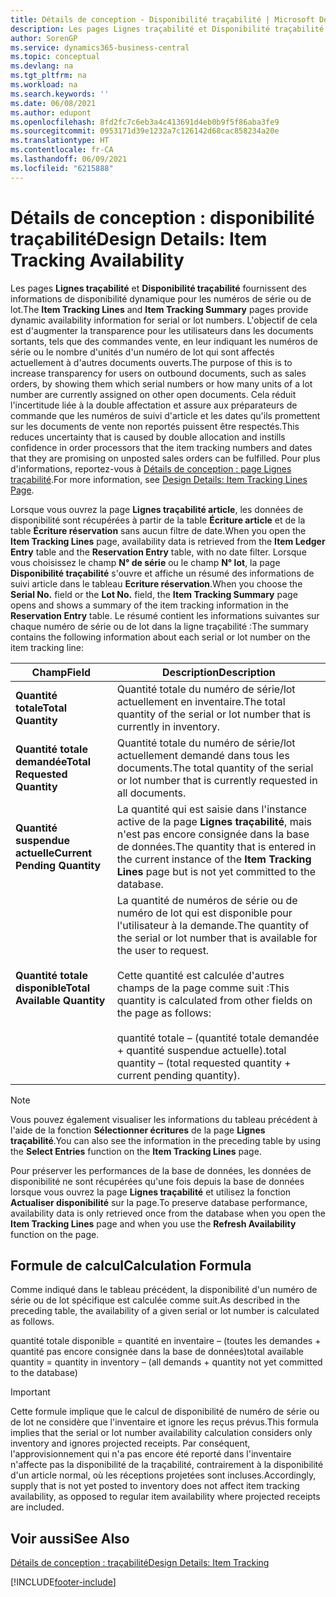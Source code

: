 ```yaml
---
title: Détails de conception - Disponibilité traçabilité | Microsoft Docs
description: Les pages Lignes traçabilité et Disponibilité traçabilité fournissent des informations de disponibilité dynamique pour les numéros de série ou de lot. L'objectif de cela est d'augmenter la transparence pour les utilisateurs dans les documents sortants, tels que des documents de vente, en leur indiquant les numéros de série ou le nombre d'unités d'un numéro de lot qui sont affectés actuellement à d'autres documents ouverts.
author: SorenGP
ms.service: dynamics365-business-central
ms.topic: conceptual
ms.devlang: na
ms.tgt_pltfrm: na
ms.workload: na
ms.search.keywords: ''
ms.date: 06/08/2021
ms.author: edupont
ms.openlocfilehash: 8fd2fc7c6eb3a4c413691d4eb0b9f5f86aba3fe9
ms.sourcegitcommit: 0953171d39e1232a7c126142d68cac858234a20e
ms.translationtype: HT
ms.contentlocale: fr-CA
ms.lasthandoff: 06/09/2021
ms.locfileid: "6215888"
---
```

# <a name="design-details-item-tracking-availability"></a><span data-ttu-id="d75d2-104">Détails de conception : disponibilité traçabilité</span><span class="sxs-lookup"><span data-stu-id="d75d2-104">Design Details: Item Tracking Availability</span></span>
<span data-ttu-id="d75d2-105">Les pages **Lignes traçabilité** et **Disponibilité traçabilité** fournissent des informations de disponibilité dynamique pour les numéros de série ou de lot.</span><span class="sxs-lookup"><span data-stu-id="d75d2-105">The **Item Tracking Lines** and **Item Tracking Summary** pages provide dynamic availability information for serial or lot numbers.</span></span> <span data-ttu-id="d75d2-106">L'objectif de cela est d'augmenter la transparence pour les utilisateurs dans les documents sortants, tels que des commandes vente, en leur indiquant les numéros de série ou le nombre d'unités d'un numéro de lot qui sont affectés actuellement à d'autres documents ouverts.</span><span class="sxs-lookup"><span data-stu-id="d75d2-106">The purpose of this is to increase transparency for users on outbound documents, such as sales orders, by showing them which serial numbers or how many units of a lot number are currently assigned on other open documents.</span></span> <span data-ttu-id="d75d2-107">Cela réduit l'incertitude liée à la double affectation et assure aux préparateurs de commande que les numéros de suivi d'article et les dates qu'ils promettent sur les documents de vente non reportés puissent être respectés.</span><span class="sxs-lookup"><span data-stu-id="d75d2-107">This reduces uncertainty that is caused by double allocation and instills confidence in order processors that the item tracking numbers and dates that they are promising on unposted sales orders can be fulfilled.</span></span> <span data-ttu-id="d75d2-108">Pour plus d'informations, reportez-vous à [Détails de conception : page Lignes traçabilité](design-details-item-tracking-lines-window.md).</span><span class="sxs-lookup"><span data-stu-id="d75d2-108">For more information, see [Design Details: Item Tracking Lines Page](design-details-item-tracking-lines-window.md).</span></span>  

 <span data-ttu-id="d75d2-109">Lorsque vous ouvrez la page **Lignes traçabilité article**, les données de disponibilité sont récupérées à partir de la table **Écriture article** et de la table **Écriture réservation** sans aucun filtre de date.</span><span class="sxs-lookup"><span data-stu-id="d75d2-109">When you open the **Item Tracking Lines** page, availability data is retrieved from the **Item Ledger Entry** table and the **Reservation Entry** table, with no date filter.</span></span> <span data-ttu-id="d75d2-110">Lorsque vous choisissez le champ **N° de série** ou le champ **N° lot**, la page **Disponibilité traçabilité** s'ouvre et affiche un résumé des informations de suivi article dans le tableau **Ecriture réservation**.</span><span class="sxs-lookup"><span data-stu-id="d75d2-110">When you choose the **Serial No.** field or the **Lot No.** field, the **Item Tracking Summary** page opens and shows a summary of the item tracking information in the **Reservation Entry** table.</span></span> <span data-ttu-id="d75d2-111">Le résumé contient les informations suivantes sur chaque numéro de série ou de lot dans la ligne traçabilité :</span><span class="sxs-lookup"><span data-stu-id="d75d2-111">The summary contains the following information about each serial or lot number on the item tracking line:</span></span>  

|<span data-ttu-id="d75d2-112">Champ</span><span class="sxs-lookup"><span data-stu-id="d75d2-112">Field</span></span>|<span data-ttu-id="d75d2-113">Description</span><span class="sxs-lookup"><span data-stu-id="d75d2-113">Description</span></span>|  
|---------------------------------|---------------------------------------|  
|<span data-ttu-id="d75d2-114">**Quantité totale**</span><span class="sxs-lookup"><span data-stu-id="d75d2-114">**Total Quantity**</span></span>|<span data-ttu-id="d75d2-115">Quantité totale du numéro de série/lot actuellement en inventaire.</span><span class="sxs-lookup"><span data-stu-id="d75d2-115">The total quantity of the serial or lot number that is currently in inventory.</span></span>|  
|<span data-ttu-id="d75d2-116">**Quantité totale demandée**</span><span class="sxs-lookup"><span data-stu-id="d75d2-116">**Total Requested Quantity**</span></span>|<span data-ttu-id="d75d2-117">Quantité totale du numéro de série/lot actuellement demandé dans tous les documents.</span><span class="sxs-lookup"><span data-stu-id="d75d2-117">The total quantity of the serial or lot number that is currently requested in all documents.</span></span>|  
|<span data-ttu-id="d75d2-118">**Quantité suspendue actuelle**</span><span class="sxs-lookup"><span data-stu-id="d75d2-118">**Current Pending Quantity**</span></span>|<span data-ttu-id="d75d2-119">La quantité qui est saisie dans l'instance active de la page **Lignes traçabilité**, mais n'est pas encore consignée dans la base de données.</span><span class="sxs-lookup"><span data-stu-id="d75d2-119">The quantity that is entered in the current instance of the **Item Tracking Lines** page but is not yet committed to the database.</span></span>|  
|<span data-ttu-id="d75d2-120">**Quantité totale disponible**</span><span class="sxs-lookup"><span data-stu-id="d75d2-120">**Total Available Quantity**</span></span>|<span data-ttu-id="d75d2-121">La quantité de numéros de série ou de numéro de lot qui est disponible pour l'utilisateur à la demande.</span><span class="sxs-lookup"><span data-stu-id="d75d2-121">The quantity of the serial or lot number that is available for the user to request.</span></span><br /><br /> <span data-ttu-id="d75d2-122">Cette quantité est calculée d'autres champs de la page comme suit :</span><span class="sxs-lookup"><span data-stu-id="d75d2-122">This quantity is calculated from other fields on the page as follows:</span></span><br /><br /> <span data-ttu-id="d75d2-123">quantité totale – (quantité totale demandée + quantité suspendue actuelle).</span><span class="sxs-lookup"><span data-stu-id="d75d2-123">total quantity – (total requested quantity + current pending quantity).</span></span>|  

> [!NOTE]  
>  <span data-ttu-id="d75d2-124">Vous pouvez également visualiser les informations du tableau précédent à l'aide de la fonction **Sélectionner écritures** de la page **Lignes traçabilité**.</span><span class="sxs-lookup"><span data-stu-id="d75d2-124">You can also see the information in the preceding table by using the **Select Entries** function on the **Item Tracking Lines** page.</span></span>  

 <span data-ttu-id="d75d2-125">Pour préserver les performances de la base de données, les données de disponibilité ne sont récupérées qu'une fois depuis la base de données lorsque vous ouvrez la page **Lignes traçabilité** et utilisez la fonction **Actualiser disponibilité** sur la page.</span><span class="sxs-lookup"><span data-stu-id="d75d2-125">To preserve database performance, availability data is only retrieved once from the database when you open the **Item Tracking Lines** page and when you use the **Refresh Availability** function on the page.</span></span>  

## <a name="calculation-formula"></a><span data-ttu-id="d75d2-126">Formule de calcul</span><span class="sxs-lookup"><span data-stu-id="d75d2-126">Calculation Formula</span></span>  
 <span data-ttu-id="d75d2-127">Comme indiqué dans le tableau précédent, la disponibilité d'un numéro de série ou de lot spécifique est calculée comme suit.</span><span class="sxs-lookup"><span data-stu-id="d75d2-127">As described in the preceding table, the availability of a given serial or lot number is calculated as follows.</span></span>  

 <span data-ttu-id="d75d2-128">quantité totale disponible = quantité en inventaire – (toutes les demandes + quantité pas encore consignée dans la base de données)</span><span class="sxs-lookup"><span data-stu-id="d75d2-128">total available quantity = quantity in inventory – (all demands + quantity not yet committed to the database)</span></span>  

> [!IMPORTANT]  
>  <span data-ttu-id="d75d2-129">Cette formule implique que le calcul de disponibilité de numéro de série ou de lot ne considère que l'inventaire et ignore les reçus prévus.</span><span class="sxs-lookup"><span data-stu-id="d75d2-129">This formula implies that the serial or lot number availability calculation considers only inventory and ignores projected receipts.</span></span> <span data-ttu-id="d75d2-130">Par conséquent, l'approvisionnement qui n'a pas encore été reporté dans l'inventaire n'affecte pas la disponibilité de la traçabilité, contrairement à la disponibilité d'un article normal, où les réceptions projetées sont incluses.</span><span class="sxs-lookup"><span data-stu-id="d75d2-130">Accordingly, supply that is not yet posted to inventory does not affect item tracking availability, as opposed to regular item availability where projected receipts are included.</span></span>  

## <a name="see-also"></a><span data-ttu-id="d75d2-131">Voir aussi</span><span class="sxs-lookup"><span data-stu-id="d75d2-131">See Also</span></span>  
 [<span data-ttu-id="d75d2-132">Détails de conception : traçabilité</span><span class="sxs-lookup"><span data-stu-id="d75d2-132">Design Details: Item Tracking</span></span>](design-details-item-tracking.md)


[!INCLUDE[footer-include](includes/footer-banner.md)]